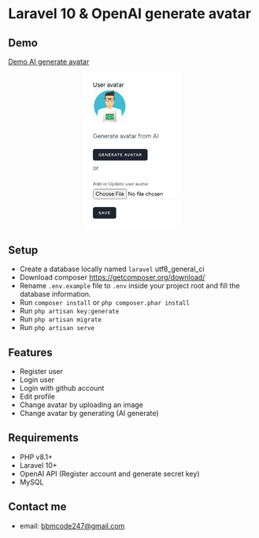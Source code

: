 # Laravel 10 & OpenAI generate avatar

## Demo
[Demo AI generate avatar](https://laravel-ai-generate-avatar.bbmcode.com/profile)
<p align="center">
<img src="temp/screenshot.png" width="200" alt="Laravel Logo">
</p>

## Setup
* Create a database locally named `laravel` utf8_general_ci 
* Download composer https://getcomposer.org/download/
* Rename `.env.example` file to `.env` inside your project root and fill the database information.
* Run `composer install` or ```php composer.phar install```
* Run `php artisan key:generate` 
* Run `php artisan migrate`
* Run `php artisan serve`

## Features
* Register user
* Login user
* Login with github account
* Edit profile
* Change avatar by uploading an image
* Change avatar by generating (AI generate)

## Requirements
* PHP v8.1+
* Laravel 10+
* OpenAI API (Register account and generate secret key)
* MySQL

## Contact me
* email: bbmcode247@gmail.com